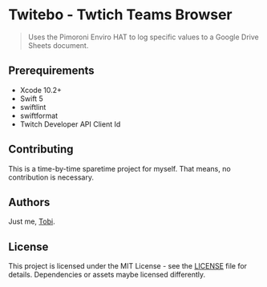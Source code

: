 # Twitebo - Twtich Teams Browser
> Uses the Pimoroni Enviro HAT to log specific values to a Google Drive Sheets document.

## Prerequirements
- Xcode 10.2+
- Swift 5
- swiftlint
- swiftformat
- Twitch Developer API Client Id

## Contributing

This is a time-by-time sparetime project for myself. That means, no contribution is necessary.

## Authors

Just me, [Tobi]([https://tscholze.github.io).

## License

This project is licensed under the MIT License - see the [LICENSE](LICENSE.md) file for details.
Dependencies or assets maybe licensed differently.